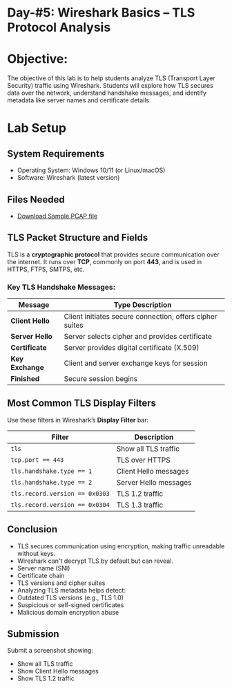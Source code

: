 # Day-#5: Wireshark Basics – TLS Protocol Analysis

# Objective:
The objective of this lab is to help students analyze TLS (Transport Layer Security) traffic using Wireshark. Students will explore how TLS secures data over the network, understand handshake messages, and identify metadata like server names and certificate details.

# Lab Setup
## System Requirements
- Operating System: Windows 10/11 (or Linux/macOS)
- Software: Wireshark (latest version)
## Files Needed
- [Download Sample PCAP file](https://github.com/KarthikSArkasali/30-Days-SOC-Challenge/blob/main/Challenge%232/Protocol_Analysis_pcap.pcapng)

## TLS Packet Structure and Fields
TLS is a **cryptographic protocol** that provides secure communication over the internet. It runs over **TCP**, commonly on port **443**, and is used in HTTPS, FTPS, SMTPS, etc.

### Key TLS Handshake Messages:
|Message |Type	Description|
|------|-------------------|
|**Client Hello**|	Client initiates secure connection, offers cipher suites|
|**Server Hello**	|Server selects cipher and provides certificate|
|**Certificate**	|Server provides digital certificate (X.509)|
|**Key Exchange**|	Client and server exchange keys for session|
|**Finished**	|Secure session begins|

## Most Common TLS Display Filters
Use these filters in Wireshark’s **Display Filter** bar:

|Filter	|Description|
|------|-------------|
|`tls`|	Show all TLS traffic|
|`tcp.port == 443`|	TLS over HTTPS|
|`tls.handshake.type == 1`	|Client Hello messages|
|`tls.handshake.type == 2`	|Server Hello messages|
|`tls.record.version == 0x0303`	|TLS 1.2 traffic|
|`tls.record.version == 0x0304`	|TLS 1.3 traffic|

## Conclusion

- TLS secures communication using encryption, making traffic unreadable without keys.
- Wireshark can't decrypt TLS by default but can reveal.
- Server name (SNI)
- Certificate chain
- TLS versions and cipher suites
- Analyzing TLS metadata helps detect:
- Outdated TLS versions (e.g., TLS 1.0)
- Suspicious or self-signed certificates
- Malicious domain encryption abuse

## Submission
Submit a screenshot showing:

- Show all TLS traffic
- Show Client Hello messages
- Show TLS 1.2 traffic

